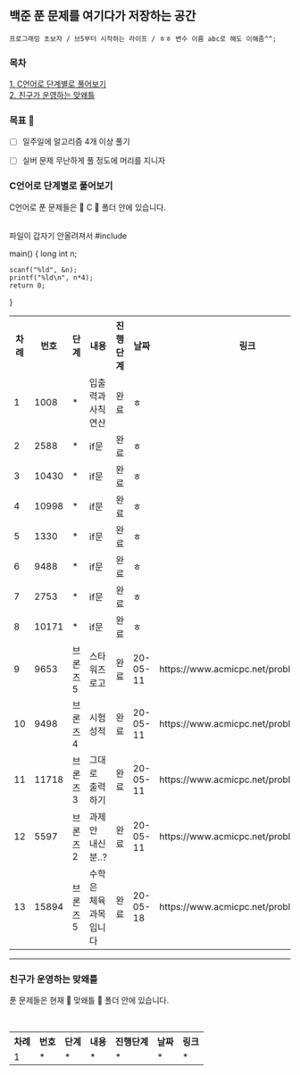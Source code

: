  <h2>백준 푼 문제를 여기다가 저장하는 공간</h2>

```
프로그래밍 초보자 / 브5부터 시작하는 라이프 / ㅎㅎ 변수 이름 abc로 해도 이해좀^^;
```
### 목차 
[1. C언어로 단계별로 풀어보기](#C언어로-단계별로-풀어보기) <br>
[2. 친구가 운영하는 맞왜틀](#친구가-운영하는-맞왜틀)<br>

### 목표 💯
- [ ] 일주일에 알고리즘 4개 이상 풀기
- [ ] 실버 문제 무난하게 풀 정도에 머리를 지니자


### C언어로 단계별로 풀어보기
<p>C언어로 푼 문제들은 📁 C 📁 폴더 안에 있습니다.</p>
<br>
<table>
 <th>
    차례
  </th>
  <th>
    번호
  </th>
 <th>
    단계
  </th>
  <th>
    내용
  </th>
  <th>
    진행단계
  </th>
  <th>
    날짜
  </th>
   <th>
    링크 
  </th>
  <tr><!--첫번째 줄-->
    <td>1</td>
    <td>1008</td>
    <td>*</td>
    <td>입출력과 사칙연산</td>
    <td>완료</td>
    <td>ㅎ</td>
  </tr>
  <tr>
    <td>2</td>
    <td>2588</td>
    <td>*</td>
    <td>if문</td>
    <td>완료</td>
    <td>ㅎ</td>
  </tr>
   <tr>
    <td>3</td>
    <td>10430</td>
    <td>*</td>
    <td>if문</td>
    <td>완료</td>
    <td>ㅎ</td>
  </tr>
   <tr>
    <td>4</td>
    <td>10998</td>
    <td>*</td>
    <td>if문</td>
    <td>완료</td>
    <td>ㅎ</td>
  </tr>
   <tr>
    <td>5</td>
    <td>1330</td>
    <td>*</td>
    <td>if문</td>
    <td>완료</td>
    <td>ㅎ</td>
  </tr>
   <tr>
    <td>6</td>
    <td>9488</td>
    <td>*</td>
    <td>if문</td>
    <td>완료</td>
    <td>ㅎ</td>
  </tr>
   <tr>
    <td>7</td>
    <td>2753</td>
    <td>*</td>
    <td>if문</td>
    <td>완료</td>
    <td>ㅎ</td>
  </tr>
   <tr>
    <td>8</td>
    <td>10171</td>
    <td>*</td>
    <td>if문</td>
    <td>완료</td>
    <td>ㅎ</td>
  </tr>
   <tr>
    <td>9</td>
    <td>9653</td>
    <td>브론즈5</td>
    <td>스타워즈 로고</td>
    <td>완료</td>
    <td>20-05-11</td>
    <td>https://www.acmicpc.net/problem/9653</td>
  </tr>
  <tr>
    <td>10</td>
    <td>9498</td>
    <td>브론즈4</td>
    <td>시험 성적</td> 
    <td>완료</td>
    <td>20-05-11</td>
    <td>https://www.acmicpc.net/problem/9498</td>
  </tr>
  <tr>
    <td>11</td>
    <td>11718</td>
    <td>브론즈3</td>
    <td>그대로 출력하기</td> 
    <td>완료</td>
    <td>20-05-11</td>
    <td>https://www.acmicpc.net/problem/11718</td>
  </tr>
  <tr>
    <td>12</td>
    <td>5597</td>
    <td>브론즈2</td>
    <td>과제 안 내신분..?</td> 
    <td>완료</td>
    <td>20-05-11</td>
    <td>https://www.acmicpc.net/problem/5597</td>
  </tr>
 <tr>
   <td>13</td>
     <td>15894</td>
     <td>브론즈5</td>
     <td>수학은 체육과목 입니다 </td> 
     <td>완료</td>
     <td>20-05-18</td>
    <td>https://www.acmicpc.net/problem/15894</td>
  파일이 갑자기 안올려져서 #include <stdio.h>

main() {
	long int n;
	
	scanf("%ld", &n);
	printf("%ld\n", n*4);
	return 0;
} 
 </tr>
</table>

* * *

### 친구가 운영하는 맞왜틀
<p>푼 문제들은 현재 📁 맞왜틀 📁 폴더 안에 있습니다.</p>
<br>
<table>
   <th>
    차례
  </th>
  <th>
    번호
  </th>
 <th>
    단계
  </th>
  <th>
    내용
  </th>
  <th>
    진행단계
  </th>
  <th>
    날짜
  </th>
   <th>
    링크 
  </th>
 <tr>
    <td>1</td>
    <td>*</td>
    <td>*</td>
    <td>*</td>
    <td>*</td>
    <td>*</td>
    <td>*</td>
  </tr>
</table>
